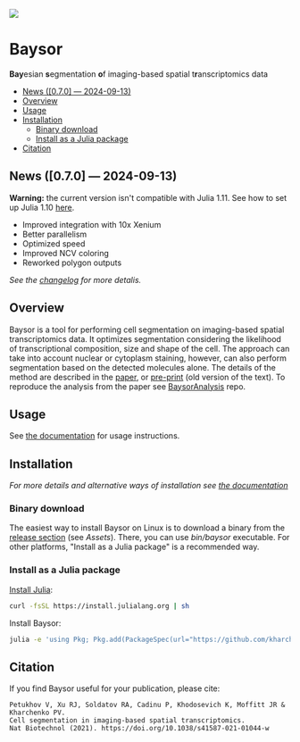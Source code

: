 [![](https://img.shields.io/badge/docs-dev-blue.svg)](https://kharchenkolab.github.io/Baysor/dev)

# Baysor

**Bay**esian **s**egmentation **o**f imaging-based spatial t**r**anscriptomics data

- [News (\[0.7.0\] — 2024-09-13)](#news-070--2024-09-13)
- [Overview](#overview)
- [Usage](#usage)
- [Installation](#installation)
  - [Binary download](#binary-download)
  - [Install as a Julia package](#install-as-a-julia-package)
- [Citation](#citation)

## News ([0.7.0] — 2024-09-13)

**Warning:** the current version isn't compatible with Julia 1.11. See how to set up Julia 1.10 [here](https://kharchenkolab.github.io/Baysor/dev/installation/).

- Improved integration with 10x Xenium
- Better parallelism
- Optimized speed
- Improved NCV coloring
- Reworked polygon outputs

*See the [changelog](CHANGELOG.md) for more detalis.*

## Overview

Baysor is a tool for performing cell segmentation on imaging-based spatial transcriptomics data. It optimizes segmentation considering the likelihood of transcriptional composition, size and shape of the cell. The approach can take into account nuclear or cytoplasm staining, however, can also perform segmentation based on the detected molecules alone. The details of the method are described in the [paper](https://www.nature.com/articles/s41587-021-01044-w), or [pre-print](https://www.biorxiv.org/content/10.1101/2020.10.05.326777v1) (old version of the text). To reproduce the analysis from the paper see [BaysorAnalysis](https://github.com/kharchenkolab/BaysorAnalysis) repo.

## Usage

See [the documentation](https://kharchenkolab.github.io/Baysor/) for usage instructions.

## Installation

*For more details and alternative ways of installation see [the documentation](https://kharchenkolab.github.io/Baysor/)*

### Binary download

The easiest way to install Baysor on Linux is to download a binary from the [release section](https://github.com/kharchenkolab/Baysor/releases) (see *Assets*). There, you can use *bin/baysor* executable. For other platforms, "Install as a Julia package" is a recommended way.

### Install as a Julia package

[Install Julia](https://github.com/julialang/juliaup#installation):

```bash
curl -fsSL https://install.julialang.org | sh
```

Install Baysor:

```bash
julia -e 'using Pkg; Pkg.add(PackageSpec(url="https://github.com/kharchenkolab/Baysor.git")); Pkg.build()'
```

## Citation

If you find Baysor useful for your publication, please cite:

```
Petukhov V, Xu RJ, Soldatov RA, Cadinu P, Khodosevich K, Moffitt JR & Kharchenko PV.
Cell segmentation in imaging-based spatial transcriptomics.
Nat Biotechnol (2021). https://doi.org/10.1038/s41587-021-01044-w
```
